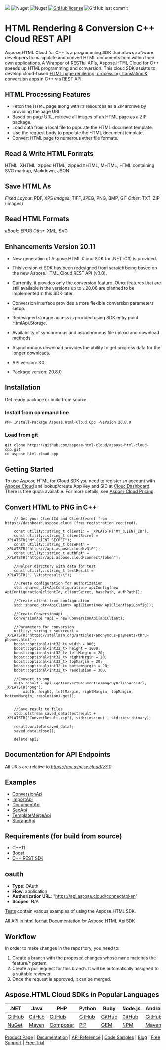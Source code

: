 
![](https://img.shields.io/badge/api-v3.0-lightgrey) ![Nuget](https://img.shields.io/nuget/v/Aspose.html-Cloud) ![Nuget](https://img.shields.io/nuget/dt/Aspose.html-Cloud) [![GitHub license](https://img.shields.io/github/license/aspose-html-cloud/aspose-html-cloud-cpp)](https://github.com/aspose-html-cloud/aspose-html-cloud-dotnet/blob/master/LICENSE) ![GitHub last commit](https://img.shields.io/github/last-commit/Aspose-html-Cloud/aspose-html-cloud-cpp)

# HTML Rendering & Conversion C++ Cloud REST API
Aspose.HTML Cloud for C++ is a programming SDK that allows software developers to manipulate and convert HTML documents from within their own applications. A Wrapper of RESTful APIs, Aspose.HTML Cloud for C++ speeds up HTML programming and conversion.
This cloud SDK assists to develop cloud-based [HTML page rendering, processing, translation & conversion](https://products.aspose.cloud/html/cpp) apps in C++ via REST API.

## HTML Processing Features
- Fetch the HTML page along with its resources as a ZIP archive by providing the page URL.
- Based on page URL, retrieve all images of an HTML page as a ZIP package.
- Load data from a local file to populate the HTML document template.
- Use the request body to populate the HTML document template.
- Convert HTML page to numerous other file formats.

## Read & Write HTML Formats
HTML, XHTML, zipped HTML, zipped XHTML, MHTML, HTML containing SVG markup, Markdown, JSON

## Save HTML As
*Fixed Layout*: PDF, XPS
*Images*: TIFF, JPEG, PNG, BMP, GIF
*Other*: TXT, ZIP (images)

## Read HTML Formats
*eBook*: EPUB
*Other*: XML, SVG

## Enhancements Version 20.11

- New generation of Aspose.HTML Cloud SDK for .NET (C#) is provided.
- This version of SDK has been redesigned from scratch being based on the new Aspose.HTML Cloud REST API (v3.0).
- Currently, it provides only the conversion feature. Other features that are still available in the versions up to v.20.08 are planned to be implemented in this SDK later.
- Conversion interface provides a more flexible conversion parameters setup.
- Redesigned storage access is provided using SDK entry point HtmlApi.Storage.
- Availability of synchronous and asynchronous file upload and download methods.
- Asynchronous download provides the ability to get progress data for the longer downloads.

- API version: 3.0
- Package version: 20.8.0

## Installation

Get ready package or build from source.

### Install from command line

```code
PM> Install-Package Aspose.Html-Cloud.Cpp -Version 20.8.0
```

### Load from git

    git clone https://github.com/aspose-html-cloud/aspose-html-cloud-cpp.git
    cd aspose-html-cloud-cpp

## Getting Started
To use Aspose HTML for Cloud SDK you need to register an account with [Aspose Cloud](https://www.aspose.cloud/) and lookup/create App Key and SID at [Cloud Dashboard](https://dashboard.aspose.cloud/#/apps). There is free quota available. For more details, see [Aspose Cloud Pricing](https://purchase.aspose.cloud/pricing).

## Convert HTML to PNG in C++

```code
	// Get your ClientId and ClientSecret from https://dashboard.aspose.cloud (free registration required).

	const utility::string_t clientId = _XPLATSTR("MY_CLIENT_ID");
	const utility::string_t clientSecret = _XPLATSTR("MY_CLIENT_SECRET");
	const utility::string_t basePath = _XPLATSTR("https://api.aspose.cloud/v3.0");
	const utility::string_t authPath = _XPLATSTR("https://api.aspose.cloud/connect/token");

	//Helper directory with data for test
	const utility::string_t testResult = _XPLATSTR("..\\testresult\\");

	//Create configuration for authorization
	std::shared_ptr<ApiConfiguration> apiConfig(new ApiConfiguration(clientId, clientSecret, basePath, authPath));

	//Create client from configuration
	std::shared_ptr<ApiClient> apiClient(new ApiClient(apiConfig));

	//Create ConversionApi
	ConversionApi *api = new ConversionApi(apiClient);

	//Parameters for conversion
	utility::string_t sourceUrl = _XPLATSTR("https://stallman.org/articles/anonymous-payments-thru-phones.html");
	boost::optional<int32_t> width = 800;
	boost::optional<int32_t> height = 1000;
	boost::optional<int32_t> leftMargin = 20;
	boost::optional<int32_t> rightMargin = 20;
	boost::optional<int32_t> topMargin = 20;
	boost::optional<int32_t> bottomMargin = 20;
	boost::optional<int32_t> resolution = 300;

	//Convert to png
	auto result = api->getConvertDocumentToImageByUrl(sourceUrl, _XPLATSTR("png"),
		width, height, leftMargin, rightMargin, topMargin, bottomMargin, resolution).get();


	//Save result to files
	std::ofstream saved_data(testresult + _XPLATSTR("ConvertResult.zip"), std::ios::out | std::ios::binary);

	result.writeTo(saved_data);
	saved_data.close();

	delete api;
```
## Documentation for API Endpoints

All URIs are relative to *https://api.aspose.cloud/v3.0*   

## Examples
- [ConversionApi](./docs/ConversionApi.md)
- [ImportApi](./docs/ImportApi.md)
- [DocumentApi](./docs/DocumentApi.md)
- [SeoApi](./docs/SeoApi.md)
- [TemplateMergeApi](./docs/TemplateMergeApi.md)
- [StorageApi](./docs/StorageApi.md)


## Requirements (for build from source)
- C++11
- [Boost](https://www.boost.org/)
- [C++ REST SDK](https://github.com/Microsoft/cpprestsdk)

## oauth

- **Type**: OAuth
- **Flow**: application
- **Authorization URL**: "https://api.aspose.cloud/connect/token"
- **Scopes**: N/A

[Tests](./test/) contain various examples of using the Aspose.HTML SDK.

[All API in html format](./docs/html/) Documentation for Aspose.HTML Api SDK

## Workflow

In order to make changes in the repository, you need to:

1. Create a branch with the proposed changes whose name matches the feature/* pattern.
2. Create a pull request for this branch. It will be automatically assigned to a suitable reviewer.
3. Once the request is approved, it can be merged.

## Aspose.HTML Cloud SDKs in Popular Languages

| .NET | Java | PHP | Python | Ruby | Node.js | Android | Swift|C++|Go|
|---|---|---|---|---|---|---|--|--|--|
| [GitHub](https://github.com/aspose-html-cloud/aspose-html-cloud-dotnet) | [GitHub](https://github.com/aspose-html-cloud/aspose-html-cloud-java) | [GitHub](https://github.com/aspose-html-cloud/aspose-html-cloud-php) | [GitHub](https://github.com/aspose-html-cloud/aspose-html-cloud-python) | [GitHub](https://github.com/aspose-html-cloud/aspose-html-cloud-ruby)  | [GitHub](https://github.com/aspose-html-cloud/aspose-html-cloud-nodejs) | [GitHub](https://github.com/aspose-html-cloud/aspose-html-cloud-android) | [GitHub](https://github.com/aspose-html-cloud/aspose-html-cloud-swift)|[GitHub](https://github.com/aspose-html-cloud/aspose-html-cloud-cpp) |[GitHub](https://github.com/aspose-html-cloud/aspose-html-cloud-go) |
| [NuGet](https://www.nuget.org/packages/Aspose.html-Cloud/) | [Maven](https://repository.aspose.cloud/webapp/#/artifacts/browse/tree/General/repo/com/aspose/aspose-html-cloud) | [Composer](https://packagist.org/packages/aspose/aspose-html-cloud-php) | [PIP](https://pypi.org/project/asposehtmlcloud/) | [GEM](https://rubygems.org/gems/aspose_html_cloud)  | [NPM](https://www.npmjs.com/package/@asposecloud/aspose-html-cloud) | [Maven](https://repository.aspose.cloud/webapp/#/artifacts/browse/tree/General/repo/com/aspose/aspose-html-cloud) | [Cocoapods](https://cocoapods.org/pods/AsposeHtmlCloud)|[NuGet](https://www.nuget.org/packages/Aspose.Html-Cloud.Cpp/) | [Go.Dev](#) |

[Product Page](https://products.aspose.cloud/html/cpp) | [Documentation](https://docs.aspose.cloud/display/htmlcloud/Home) | [API Reference](https://apireference.aspose.cloud/html/) | [Code Samples](https://github.com/aspose-html-cloud/aspose-html-cloud-cpp) | [Blog](https://blog.aspose.cloud/category/html/) | [Free Support](https://forum.aspose.cloud/c/html) | [Free Trial](https://dashboard.aspose.cloud/#/apps)
